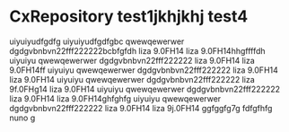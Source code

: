# CxRepository test1jkhjkhj test4


uiyuiyudfgdfg uiyuiyudfgdfgbc
qwewqewerwer dgdgvbnbvn22fff222222bcbfgfdh
liza 9.0FH14 liza 9.0FH14hhgffffdh
uiyuiyu qwewqewerwer dgdgvbnbvn22fff222222 liza 9.0FH14 liza 9.0FH14ff
uiyuiyu qwewqewerwer dgdgvbnbvn22fff222222 liza 9.0FH14 liza 9.0FH14
uiyuiyu qwewqewerwer dgdgvbnbvn22fff222222 liza 9f.0FHg14 liza 9.0FH14
uiyuiyu qwewqewerwer dgdgvbnbvn22fff222222 liza 9.0FH14 liza 9.0FH14ghfghfg
uiyuiyu qwewqewerwer dgdgvbnbvn22fff222222 liza 9.0FH14 liza 9j.0FH14
ggfggfg7g
fdfgfhfg
nuno  g
